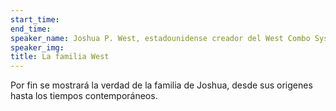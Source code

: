 ```yaml
---
start_time: 
end_time: 
speaker_name: Joshua P. West, estadounidense creador del West Combo System
speaker_img: 
title: La familia West
---
```


Por fin se mostrará la verdad de la familia de Joshua, desde sus origenes hasta los tiempos contemporáneos.